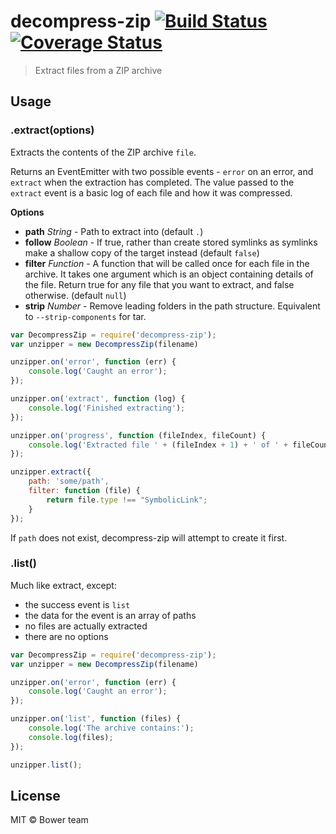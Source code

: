 # decompress-zip [![Build Status](https://travis-ci.org/iwege/decompress-zip.svg?branch=master)](https://travis-ci.org/iwege/decompress-zip) [![Coverage Status](https://coveralls.io/repos/iwege/decompress-zip/badge.png?branch=master)](https://coveralls.io/r/iwege/decompress-zip?branch=master)

> Extract files from a ZIP archive


## Usage

### .extract(options)

Extracts the contents of the ZIP archive `file`.

Returns an EventEmitter with two possible events - `error` on an error, and `extract` when the extraction has completed. The value passed to the `extract` event is a basic log of each file and how it was compressed.

**Options**
- **path** *String* - Path to extract into (default `.`)
- **follow** *Boolean* - If true, rather than create stored symlinks as symlinks make a shallow copy of the target instead (default `false`)
- **filter** *Function* - A function that will be called once for each file in the archive. It takes one argument which is an object containing details of the file. Return true for any file that you want to extract, and false otherwise. (default `null`)
- **strip** *Number* - Remove leading folders in the path structure. Equivalent to `--strip-components` for tar.

```js
var DecompressZip = require('decompress-zip');
var unzipper = new DecompressZip(filename)

unzipper.on('error', function (err) {
    console.log('Caught an error');
});

unzipper.on('extract', function (log) {
    console.log('Finished extracting');
});

unzipper.on('progress', function (fileIndex, fileCount) {
    console.log('Extracted file ' + (fileIndex + 1) + ' of ' + fileCount);
});

unzipper.extract({
    path: 'some/path',
    filter: function (file) {
        return file.type !== "SymbolicLink";
    }
});
```

If `path` does not exist, decompress-zip will attempt to create it first.

### .list()

Much like extract, except:
- the success event is `list`
- the data for the event is an array of paths
- no files are actually extracted
- there are no options

```js
var DecompressZip = require('decompress-zip');
var unzipper = new DecompressZip(filename)

unzipper.on('error', function (err) {
    console.log('Caught an error');
});

unzipper.on('list', function (files) {
    console.log('The archive contains:');
    console.log(files);
});

unzipper.list();
```


## License

MIT © Bower team
